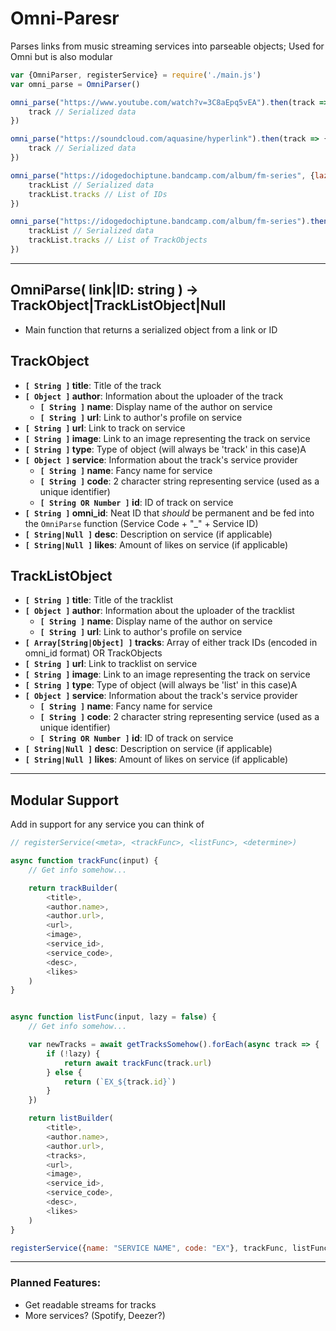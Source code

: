 # Omni-Paresr
Parses links from music streaming services into parseable objects; Used for Omni but is also modular

```js
var {OmniParser, registerService} = require('./main.js')
var omni_parse = OmniParser()

omni_parse("https://www.youtube.com/watch?v=3C8aEpq5vEA").then(track => {
	track // Serialized data
})

omni_parse("https://soundcloud.com/aquasine/hyperlink").then(track => {
	track // Serialized data
})

omni_parse("https://idogedochiptune.bandcamp.com/album/fm-series", {lazy: true}).then(trackList => {
	trackList // Serialized data
	trackList.tracks // List of IDs
})

omni_parse("https://idogedochiptune.bandcamp.com/album/fm-series").then(trackList => {
	trackList // Serialized data
	trackList.tracks // List of TrackObjects
})
```

---

## OmniParse( link|ID: string ) -> TrackObject|TrackListObject|Null
- Main function that returns a serialized object from a link or ID

## TrackObject
- **``[ String ]`` title**: Title of the track
- **``[ Object ]`` author**: Information about the uploader of the track
	- **``[ String ]`` name**: Display name of the author on service
	- **``[ String ]`` url**: Link to author's profile on service
- **``[ String ]`` url**: Link to track on service
- **``[ String ]`` image**: Link to an image representing the track on service
- **``[ String ]`` type**: Type of object (will always be 'track' in this case)A
- **``[ Object ]`` service**: Information about the track's service provider
	- **``[ String ]`` name**: Fancy name for service
	- **``[ String ]`` code**: 2 character string representing service (used as a unique identifier)
	- **``[ String OR Number ]`` id**: ID of track on service
- **``[ String ]`` omni_id**: Neat ID that *should* be permanent and be fed into the ``OmniParse`` function (Service Code + "_" + Service ID)
- **``[ String|Null ]`` desc**: Description on service (if applicable)
- **``[ String|Null ]`` likes**: Amount of likes on service (if applicable)

## TrackListObject
- **``[ String ]`` title**: Title of the tracklist
- **``[ Object ]`` author**: Information about the uploader of the tracklist
	- **``[ String ]`` name**: Display name of the author on service
	- **``[ String ]`` url**: Link to author's profile on service
- **``[ Array[String|Object] ]`` tracks**: Array of either track IDs (encoded in omni_id format) OR TrackObjects
- **``[ String ]`` url**: Link to tracklist on service
- **``[ String ]`` image**: Link to an image representing the track on service
- **``[ String ]`` type**: Type of object (will always be 'list' in this case)A
- **``[ Object ]`` service**: Information about the track's service provider
	- **``[ String ]`` name**: Fancy name for service
	- **``[ String ]`` code**: 2 character string representing service (used as a unique identifier)
	- **``[ String OR Number ]`` id**: ID of track on service
- **``[ String|Null ]`` desc**: Description on service (if applicable)
- **``[ String|Null ]`` likes**: Amount of likes on service (if applicable)

---

## Modular Support
Add in support for any service you can think of
```js
// registerService(<meta>, <trackFunc>, <listFunc>, <determine>)

async function trackFunc(input) {
	// Get info somehow...

	return trackBuilder(
		<title>,
		<author.name>,
		<author.url>,
		<url>,
		<image>,
		<service_id>,
		<service_code>,
		<desc>,
		<likes>
	)
}


async function listFunc(input, lazy = false) {
	// Get info somehow...

	var newTracks = await getTracksSomehow().forEach(async track => {
		if (!lazy) {
			return await trackFunc(track.url)
		} else {
			return (`EX_${track.id}`)
		}
	})

	return listBuilder(
		<title>,
		<author.name>,
		<author.url>,
		<tracks>,
		<url>,
		<image>,
		<service_id>,
		<service_code>,
		<desc>,
		<likes>
	)
}

registerService({name: "SERVICE NAME", code: "EX"}, trackFunc, listFunc, determine)
```

---

### Planned Features:
- Get readable streams for tracks
- More services? (Spotify, Deezer?)
